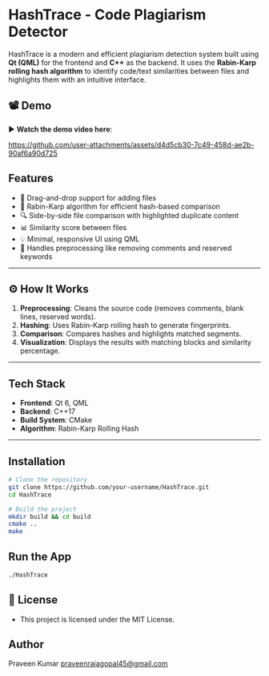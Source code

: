 #  HashTrace - Code Plagiarism Detector

HashTrace is a modern and efficient plagiarism detection system built using **Qt (QML)** for the frontend and **C++** as the backend. It uses the **Rabin-Karp rolling hash algorithm** to identify code/text similarities between files and highlights them with an intuitive interface.

## 📽 Demo

▶️ **Watch the demo video here**:  

https://github.com/user-attachments/assets/d4d5cb30-7c49-458d-ae2b-90af6a90d725



##  Features

- 📁 Drag-and-drop support for adding files
- 🧠 Rabin-Karp algorithm for efficient hash-based comparison
- 🔍 Side-by-side file comparison with highlighted duplicate content
- 📊 Similarity score between files
- 💡 Minimal, responsive UI using QML
- 🧹 Handles preprocessing like removing comments and reserved keywords

---

## ⚙ How It Works

1. **Preprocessing**: Cleans the source code (removes comments, blank lines, reserved words).
2. **Hashing**: Uses Rabin-Karp rolling hash to generate fingerprints.
3. **Comparison**: Compares hashes and highlights matched segments.
4. **Visualization**: Displays the results with matching blocks and similarity percentage.

---

##  Tech Stack

- **Frontend**: Qt 6, QML
- **Backend**: C++17
- **Build System**: CMake
- **Algorithm**: Rabin-Karp Rolling Hash

---

##  Installation

```bash
# Clone the repository
git clone https://github.com/your-username/HashTrace.git
cd HashTrace

# Build the project
mkdir build && cd build
cmake ..
make
```

##  Run the App
```bash
./HashTrace
```

## 📄 License
- This project is licensed under the MIT License.

##  Author
Praveen Kumar
praveenrajagopal45@gmail.com
